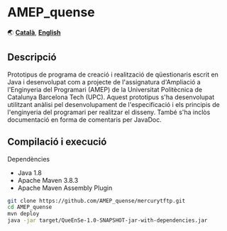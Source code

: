 # AMEP_quense
🌏 [**Català**](https://github.com/RabadanDotDev/AMEP_quense/blob/master/README.md),
[**English**](https://github.com/RabadanDotDev/AMEP_quense/blob/master/README.en.md)

## Descripció

Prototipus de programa de creació i realització de qüestionaris escrit en Java i desenvolupat com a projecte de l'assignatura d'Ampliació a l'Enginyeria del Programari (AMEP) de la Universitat Politècnica de Catalunya Barcelona Tech (UPC). Aquest prototipus s'ha desenvolupat utilitzant anàlisi pel desenvolupament de l'especificació i els principis de l'enginyeria del programari per realitzar el disseny. També s'ha inclòs documentació en forma de comentaris per JavaDoc.

## Compilació i execució
Dependències
- Java 1.8
- Apache Maven 3.8.3
- Apache Maven Assembly Plugin

```sh
git clone https://github.com/AMEP_quense/mercurytftp.git
cd AMEP_quense
mvn deploy
java -jar target/QueEnSe-1.0-SNAPSHOT-jar-with-dependencies.jar
```
